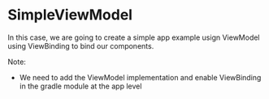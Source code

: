 # SimpleViewModel
In this case, we are going to create a simple app example
usign ViewModel using ViewBinding to bind our components.

Note: 
  - We need to add the ViewModel implementation and enable ViewBinding in the gradle module at the app level 




